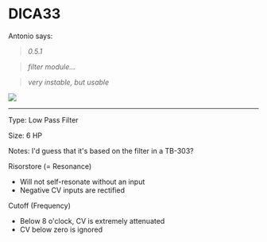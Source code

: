 # DICA33

Antonio says: 

> *0.5.1*

> *filter module...*

> *very instable, but usable*

![](C:\Users\Pat\Documents\GitHub\repo\nysthimanual\pages\dica_33\dica33.png)

---
Type: Low Pass Filter

Size: 6 HP

Notes: I'd guess that it's based on the filter in a TB-303?

Risorstore (= Resonance)

- Will not self-resonate without an input
- Negative CV inputs are rectified

Cutoff (Frequency)

- Below 8 o'clock, CV is extremely attenuated
- CV below zero is ignored
